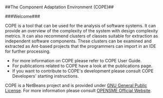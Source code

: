 ##The Component Adaptation Environment (COPE)##


###Welcome###

COPE is a tool that can be used for the analysis of software systems. It can provide an overview of the complexity of the system with design complexity metrics. It can also recommend clusters of classes suitable for extraction as independent software components. These clusters can be examined and extracted as Ant-based projects that the programmers can import in an IDE for further processing.
- For more information on COPE please refer to COPE User Guide. 
- For publications related to COPE have a look at the publications page.
- If you want to contribute to COPE's development please consult COPE Developers' starting instructions.

COPE is a NetBeans project and is provided under <a href="http://www.gnu.org/copyleft/gpl.html">GNU General Public License</a>. For more information please consult <A href="http://opensme.eu/">OPENSME Official Website</a>.
